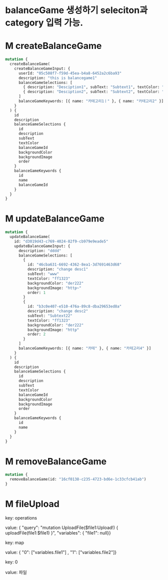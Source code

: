 # balanceGame 생성하기 seleciton과 category 입력 가능.

# M createBalanceGame

```graphql
mutation {
  createBalanceGame(
    createBalanceGameInput: {
      userId: "05c508f7-f59d-45ea-b4a8-6452a2c6ba93"
      description: "this is balancegame1"
      balanceGameSelections: [
        { description: "Desciption1", subText: "Subtext1", textColor: "ff1323", order: 1 }
        { description: "Desciption2", subText: "Subtext2", textColor: "ff1323", order: 2 }
      ]
      balanceGameKeywords: [{ name: "카테고리1ㅣ" }, { name: "카테고리2" }]
    }
  ) {
    id
    description
    balanceGameSelections {
      id
      description
      subText
      textColor
      balanceGameId
      backgroundColor
      backgroundImage
      order
    }
    balanceGameKeywords {
      id
      name
      balanceGameId
    }
  }
}
```

# M updateBalanceGame

```graphql
mutation {
  updateBalanceGame(
    id: "d3019d43-c769-4024-82f9-cb979e9eade5"
    updateBalanceGameInput: {
      description: "dddd"
      balanceGameSelections: [
        {
          id: "46cba631-6692-4362-8ea1-3d7691463d68"
          description: "change desc1"
          subText: "www"
          textColor: "ff1323"
          backgroundColor: "der222"
          backgroundImage: "http~"
          order: 1
        }
        {
          id: "b3c0e407-e510-476a-89c8-dba29653ed8a"
          description: "change desc2"
          subText: "Subtext22"
          textColor: "ff1323"
          backgroundColor: "der222"
          backgroundImage: "http"
          order: 2
        }
      ]
      balanceGameKeywords: [{ name: "카테" }, { name: "카테고리4" }]
    }
  ) {
    id
    description
    balanceGameSelections {
      id
      description
      subText
      textColor
      balanceGameId
      backgroundColor
      backgroundImage
      order
    }
    balanceGameKeywords {
      id
      name
    }
  }
}
```

# M removeBalanceGame

```graphql
mutation {
  removeBalanceGame(id: "16cf0138-c235-4723-bd6e-1c33cfcb41ab")
}
```

# M fileUpload

key: operations

value: {  "query": "mutation UploadFile($file1:Upload!) { uploadFile(file1:$file1) }", "variables": { "file1": null}}

key: map

value: { "0": ["variables.file1"] , "1": ["variables.file2"]}

key: 0 

value: 파일
